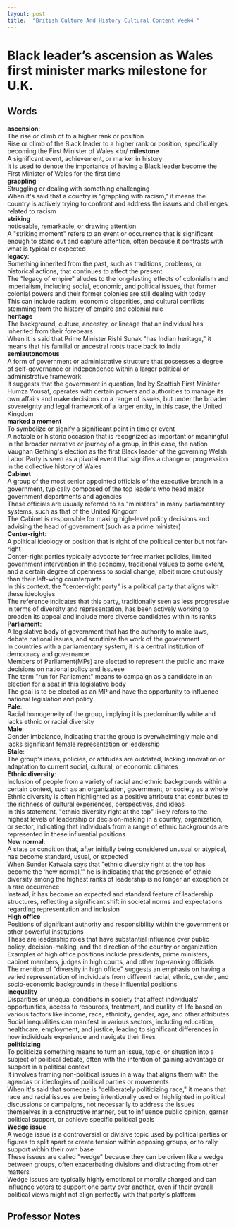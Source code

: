 ```yaml
---
layout: post
title:  "British Culture And History Cultural Content Week4 "
---
```


# Black leader’s ascension as Wales first minister marks milestone for U.K.
## Words
**ascension**: <br/>
The rise or climb of to a higher rank or position <br/>
Rise or climb of the Black leader to a higher rank or position, specifically becoming the First Minister of Wales <br/
**milestone** <br/>
A significant event, achievement, or marker in history <br/>
It is used to denote the importance of having a Black leader become the First Minister of Wales for the first time <br/>
**grappling** <br/>
Struggling or dealing with something challenging <br/>
When it's said that a country is "grappling with racism," it means the country is actively trying to confront and address the issues and challenges related to racism <br/>
**striking** <br/>
noticeable, remarkable, or drawing attention <br/>
A "striking moment" refers to an event or occurrence that is significant enough to stand out and capture attention, often because it contrasts with what is typical or expected <br/>
**legacy**: <br/>
Something inherited from the past, such as traditions, problems, or historical actions, that continues to affect the present <br/>
The "legacy of empire" alludes to the long-lasting effects of colonialism and imperialism, including social, economic, and political issues, that former colonial powers and their former colonies are still dealing with today <br/> 
This can include racism, economic disparities, and cultural conflicts stemming from the history of empire and colonial rule <br/>
**heritage** <br/>
The background, culture, ancestry, or lineage that an individual has inherited from their forebears <br/>
When it is said that Prime Minister Rishi Sunak "has Indian heritage," it means that his familial or ancestral roots trace back to India <br/>
**semiautonomous** <br/>
A form of government or administrative structure that possesses a degree of self-governance or independence within a larger political or administrative framework <br/>
It suggests that the government in question, led by Scottish First Minister Humza Yousaf, operates with certain powers and authorities to manage its own affairs and make decisions on a range of issues, but under the broader sovereignty and legal framework of a larger entity, in this case, the United Kingdom <br/>
**marked a moment** <br/>
To symbolize or signify a significant point in time or event <br/>
A notable or historic occasion that is recognized as important or meaningful in the broader narrative or journey of a group, in this case, the nation <br/>
Vaughan Gething's election as the first Black leader of the governing Welsh Labor Party is seen as a pivotal event that signifies a change or progression in the collective history of Wales <br/>
**Cabinet** <br/>
A group of the most senior appointed officials of the executive branch in a government, typically composed of the top leaders who head major government departments and agencies <br/>
These officials are usually referred to as "ministers" in many parliamentary systems, such as that of the United Kingdom <br/>
The Cabinet is responsible for making high-level policy decisions and advising the head of government (such as a prime minister) <br/>
**Center-right**: <br/>
A political ideology or position that is right of the political center but not far-right <br/>
Center-right parties typically advocate for free market policies, limited government intervention in the economy, traditional values to some extent, and a certain degree of openness to social change, albeit more cautiously than their left-wing counterparts <br/>
In this context, the "center-right party" is a political party that aligns with these ideologies <br/>
The reference indicates that this party, traditionally seen as less progressive in terms of diversity and representation, has been actively working to broaden its appeal and include more diverse candidates within its ranks <br/>
**Parliament**: <br/>
A legislative body of government that has the authority to make laws, debate national issues, and scrutinize the work of the government <br/>
In countries with a parliamentary system, it is a central institution of democracy and governance <br/>
Members of Parliament(MPs) are elected to represent the public and make decisions on national policy and issuese <br/>
The term "run for Parliament" means to campaign as a candidate in an election for a seat in this legislative body <br/>
The goal is to be elected as an MP and have the opportunity to influence national legislation and policy <br/>
**Pale**: <br/>
Racial homogeneity of the group, implying it is predominantly white and lacks ethnic or racial diversity <br/>
**Male**: <br/>
Gender imbalance, indicating that the group is overwhelmingly male and lacks significant female representation or leadership <br/>
**Stale**: <br/>
The group's ideas, policies, or attitudes are outdated, lacking innovation or adaptation to current social, cultural, or economic climates <br/>
**Ethnic diversity**: <br/>
Inclusion of people from a variety of racial and ethnic backgrounds within a certain context, such as an organization, government, or society as a whole <br/>
Ethnic diversity is often highlighted as a positive attribute that contributes to the richness of cultural experiences, perspectives, and ideas <br/>
In this statement, "ethnic diversity right at the top" likely refers to the highest levels of leadership or decision-making in a country, organization, or sector, indicating that individuals from a range of ethnic backgrounds are represented in these influential positions <br/>
**New normal**: <br/>
A state or condition that, after initially being considered unusual or atypical, has become standard, usual, or expected <br/>
When Sunder Katwala says that "ethnic diversity right at the top has become the ‘new normal,’” he is indicating that the presence of ethnic diversity among the highest ranks of leadership is no longer an exception or a rare occurrence <br/>
Instead, it has become an expected and standard feature of leadership structures, reflecting a significant shift in societal norms and expectations regarding representation and inclusion <br/>
**High office** <br/>
Positions of significant authority and responsibility within the government or other powerful institutions <br/>
These are leadership roles that have substantial influence over public policy, decision-making, and the direction of the country or organization <br/>
Examples of high office positions include presidents, prime ministers, cabinet members, judges in high courts, and other top-ranking officials <br/>
The mention of "diversity in high office" suggests an emphasis on having a varied representation of individuals from different racial, ethnic, gender, and socio-economic backgrounds in these influential positions <br/>
**inequality** <br/>
Disparities or unequal conditions in society that affect individuals' opportunities, access to resources, treatment, and quality of life based on various factors like income, race, ethnicity, gender, age, and other attributes <br/>
Social inequalities can manifest in various sectors, including education, healthcare, employment, and justice, leading to significant differences in how individuals experience and navigate their lives <br/>
**politicizing** <br/>
To politicize something means to turn an issue, topic, or situation into a subject of political debate, often with the intention of gaining advantage or support in a political context <br/>
It involves framing non-political issues in a way that aligns them with the agendas or ideologies of political parties or movements <br/>
When it's said that someone is "deliberately politicizing race," it means that race and racial issues are being intentionally used or highlighted in political discussions or campaigns, not necessarily to address the issues themselves in a constructive manner, but to influence public opinion, garner political support, or achieve specific political goals <br/>
**Wedge issue** <br/>
A wedge issue is a controversial or divisive topic used by political parties or figures to split apart or create tension within opposing groups, or to rally support within their own base <br/>
These issues are called "wedge" because they can be driven like a wedge between groups, often exacerbating divisions and distracting from other matters <br/>
Wedge issues are typically highly emotional or morally charged and can influence voters to support one party over another, even if their overall political views might not align perfectly with that party's platform <br/>



## Professor Notes


